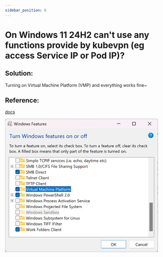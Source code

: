 ```yaml
---
sidebar_position: 6
---
```


# On Windows 11 24H2 can't use any functions provide by kubevpn (eg access Service IP or Pod IP)?

## Solution:

Turning on Virtual Machine Platform (VMP) and everything works fine~

## Reference:

[docs](https://support.microsoft.com/en-us/windows/enable-virtualization-on-windows-c5578302-6e43-4b4b-a449-8ced115f58e1#:~:text=Step%20three%3A%20Turn%20on%20Virtual%20Machine%20Platform%20in%20Windows&text=Here's%20how%20to%20turn%20it,from%20the%20list%20of%20results)

![windows_enable_VPM.png](img/windows_enable_VPM.png)